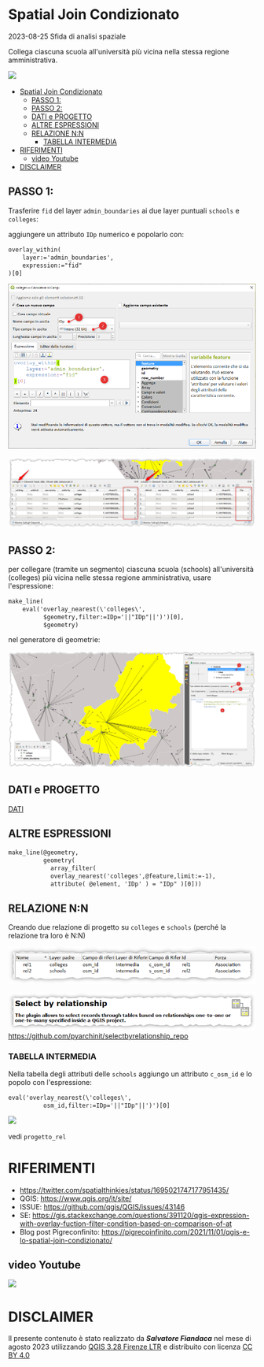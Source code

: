 # Spatial Join Condizionato

2023-08-25 Sfida di analisi spaziale

Collega ciascuna scuola all'università più vicina nella stessa regione amministrativa.

![](https://pbs.twimg.com/media/F4Xs3mOb0AAeO6F?format=jpg&name=large)

<!-- TOC -->

- [Spatial Join Condizionato](#spatial-join-condizionato)
  - [PASSO 1:](#passo-1)
  - [PASSO 2:](#passo-2)
  - [DATI e PROGETTO](#dati-e-progetto)
  - [ALTRE ESPRESSIONI](#altre-espressioni)
  - [RELAZIONE N:N](#relazione-nn)
    - [TABELLA INTERMEDIA](#tabella-intermedia)
- [RIFERIMENTI](#riferimenti)
  - [video Youtube](#video-youtube)
- [DISCLAIMER](#disclaimer)

<!-- /TOC -->

## PASSO 1:

Trasferire `fid` del layer `admin_boundaries` ai due layer puntuali `schools` e `colleges`:

aggiungere un attributo `IDp` numerico e popolarlo con:

```
overlay_within(
    layer:='admin_boundaries',
    expression:="fid"
)[0]
```
![](imgs/img_00.png)

![](imgs/img_02.png)

## PASSO 2:

per collegare (tramite un segmento) ciascuna scuola (schools) all'università (colleges) più vicina nelle stessa regione amministrativa, usare l'espressione:

```
make_line(
    eval('overlay_nearest(\'colleges\',
          $geometry,filter:=IDp='||"IDp"||')')[0],
          $geometry)
```

nel generatore di geometrie:

![](imgs/img_01.png)

## DATI e PROGETTO

[DATI](./dati/)

## ALTRE ESPRESSIONI

```
make_line(@geometry,
          geometry(
            array_filter( 
            overlay_nearest('colleges',@feature,limit:=-1), 
            attribute( @element, 'IDp' ) = "IDp" )[0]))
```
## RELAZIONE N:N

Creando due relazione di progetto su `colleges` e `schools` (perché la relazione tra loro è N:N)

![](imgs/img_03.png)

![](imgs/plugin.png)
<https://github.com/pyarchinit/selectbyrelationship_repo>

### TABELLA INTERMEDIA

Nella tabella degli attributi delle `schools` aggiungo un attributo `c_osm_id` e lo popolo con l'espressione:

```
eval('overlay_nearest(\'colleges\',
          osm_id,filter:=IDp='||"IDp"||')')[0]
```

![](imgs/demo.gif)

vedi `progetto_rel`

# RIFERIMENTI

- <https://twitter.com/spatialthinkies/status/1695021747177951435/>
- QGIS: https://www.qgis.org/it/site/
- ISSUE: <https://github.com/qgis/QGIS/issues/43146>
- SE: <https://gis.stackexchange.com/questions/391120/qgis-expression-with-overlay-fuction-filter-condition-based-on-comparison-of-at>
- Blog post Pigreconfinito: <https://pigrecoinfinito.com/2021/11/01/qgis-e-lo-spatial-join-condizionato/>

## video Youtube

[![](https://img.youtube.com/vi/G4e4bUxuMS0/0.jpg)](https://https://youtu.be/G4e4bUxuMS0 "Video")


# DISCLAIMER

Il presente contenuto è stato realizzato da _**Salvatore Fiandaca**_ nel mese di agosto 2023 utilizzando [QGIS 3.28 Firenze LTR](https://qgis.org/it/site/) e distribuito con licenza [CC BY 4.0](https://creativecommons.org/licenses/by/4.0/deed.it)
